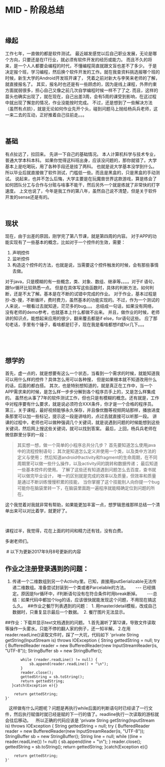 #                                         MID - 阶段总结 

 

## 缘起

工作七年，一直做的都是软件测试。
最近越发感觉以后自己职业发展，无论是哪个方向，只要还是在IT行业，就必须有软件开发的经历或能力。
而且不久的将来，是一个人人都要会编程的时代，不懂编程简直就跟文盲也差不了多少。
于是决定报个班，学习编程，然后换个软件开发的工作。就在我查资料挑选报哪个班的时候，新生大学的Android开发班开课了，
凭着之前对新大与李笑来老师的了解，就直接报名了。
其实，报名时也还是有一些顾虑的，因为是线上课程，外界约束方面就弱很多，担心自己又像之前几次自学编程时候一样不了了之.
而且，这样的苗头也确实出现了，就在现在，自己出差3周，会有5周的课受到影响，在这过程中就出现了懈怠的情况，作业没能按时完成。
不过，还是想到了一些解决方法（虽然有点损），就是无论如何作业先开个头，碰到问题马上抛给杨兵兵老师，这一来二去的互动，正好推着自己往前走。。。

 

## 基础

有点扯远了，拉回来。
先讲一下自己的基础情况。
本人计算机科学与技术专业，普通大学本科本科。
如果你觉得这科班出身，应该没问题的，那你就错了。大学基本上是吃喝玩，用了各种手段还是挂了两科。
也就是说大学基本没学到什么。所以毕业后就直接做了软件测试，门槛低一些。而且是黑盒的，只是黑盒的手动测试。
说起来，也并不怎么后悔，大学主要是在玩魔兽世界这款游戏，算是练会了如何团队分工与合作与分赃与啥事不能干，然后另外一个就是练就了非常快的打字速度。
上文也说了，今年是我工作的第八年，虽然自己说不清楚，但是关于软件开发的sense还是有的。

 

## 现状

现在，由于出差的原因，刚学完了第八节课，就是第四周的内容。
对于APP的功能实现有了一些基本的概念，比如对于一个控件的生效，需要：
1. 声明控件
2. 监听控件
3. 构造这个控件的方法，也就是说，当需要这个控件触发的时候，会有那些事情去做。

对于java，只是模糊的有一些概念，类、对象、数组、继承等。。。。对于if 语句，跟for循环比较熟悉一点。
但是在具体写这些函数时，具体的判断方法，如何判断，还是不太了解。基本是在不断的试错中完成的作业。
对于作业，基本过程是抄-改-搜，不断循环，费时费力，虽然基本的功能实现的。不过，作为一个测试的人来说，一眼看过去就知道，茫茫多的bug。。。
总结成一句话，如果没有网络，没有老师的demo参考，也就基本上什么都做不出来。
并且，做作业的时候，老师讲的知识点，能想起来应用的很少，翻来覆去都是if else，for语句这些。
应了那句老话，手里有个锤子，看啥都是钉子，现在我是看啥都想if或for几下。。。

 

 

## 想学的

首先，虚一点的，就是想要有这么一个状态，当看到一个需求的时候，就能知道我可以用什么样的控件？具体怎么用可以各种搜，
但是如果根本就不知道改用什么的话，后面的都白搭。
其次，也是特别想知道的，就是真正在工作中，当一个APP需求来的时候，是怎么样一步步分解到各个程序员手上的，又是怎么样集成的。
虽然也从事了7年的软件测试工作，但也只是有模糊的概念。还有就是，工作中对程序要有什么要求，就是说必须符合XXX条件，你才是一个合格的程序员。
第三，关于课程，最好视频能够永久保存，并且像优酷等视频网站那样，播放进度条那里可以加一些标记，提示这一段是讲啥的，点过去就直接可以听那一段。
讲课的过程中，老师也可以做种强调几个关键词，就是说遇到问题的时候能想到这些关键词，然后网上搜这些关键词，就可以找到答案。
最后，上回，杨兵兵老师在微信群里分享的一段：

>其实想一想，做一个简单的小程序总共分几步？
>首先要知道怎么使用java中的流程控制语句；
>其次是知道怎么定义并使用一个类，以及类中方法的定义与使用；
>然后知道android中activity和fragment的生命周期，在不同周期里可以做一些什么操作，以及activity间的跳转和数据传递；
>最后知道一些基本控件的使用。
>了解了这些还有知道遇到问题怎么去百度，查书就可以做完毕业设计，
>唯一的区别就是完成的效率以及质量，但效率和质量是通过不断训练慢慢积累的技能，
>当你掌握了这个技能别人向你提一个bug可能你在脑袋里转一下，在脑袋里面跑一遍程序就能精确定位到问题的所在。

这个我觉着对我就非常有帮助，如果能更加丰富一点，想罗辑思维那样总结一个清单出来可以对比着学，就更好了。

 

课程过半，我觉得，花在上面的时间和精力还有钱，没有白费。

多谢老师们。

 # 以下为更新2017年9月8号更新的内容
 
 ## 作业之注册登录遇到的问题：
 1. 传递一个二维数组到另一个Activity里。已知，直接用putSerializable无法传递二维数组。准备尝试封装到一个类或者Parcelable的方法。
      --- 已经搞定。原因是for循环中，if判断语句没有在符合条件时用break断掉。
      ---总结：如果代码中都加个log的话，应该很快就能发现这个问题，不用现在搞这么久。
  ##作业之餐厅列表遇到的问题：
  1. 用master/detail模板，改成自己数据时，只重复显示最后一个数据。
  2. 餐厅图片无法显示。

##作业：下载并显示text文档遇到的问题。
1.首先漏听了第12课，导致文件读取等操作一头雾水。只能不停的翻人家的例子，还一知半解。
2.在用reader.readLine()读取文件时，踩了一大坑，代码如下
'private String getString(InputStream is) throws IOException {
        String gettedString = null;
       try {
           BufferedReader reader = new BufferedReader(new InputStreamReader(is, "UTF-8"));
           StringBuffer sb = new StringBuffer();
           
           while (reader.readLine() != null) {
               sb.append(reader.readLine() + "\n");
           }
           reader.close();
           gettedString = sb.toString();
           return gettedString;
       }catch(Exception e){}

        return gettedString;
    }'
    这样做有什么问题呢？问题是再执行while后面的判断语句时已经读了一行文件，然后执行赋值时就已经是赋的下一行的值了。readline执行一次读取的游标就会往后移动。
    所以正确的代码应该是
    'private String getString(InputStream is) throws IOException {
        String gettedString = null;
       try {
           BufferedReader reader = new BufferedReader(new InputStreamReader(is, "UTF-8"));
           StringBuffer sb = new StringBuffer();
           String line = null;
           while ((line = reader.readLine()) != null) {
               sb.append(line + "\n");
           }
           reader.close();
           gettedString = sb.toString();
           return gettedString;
       }catch(Exception e){}

        return gettedString;
    }'
 

 

